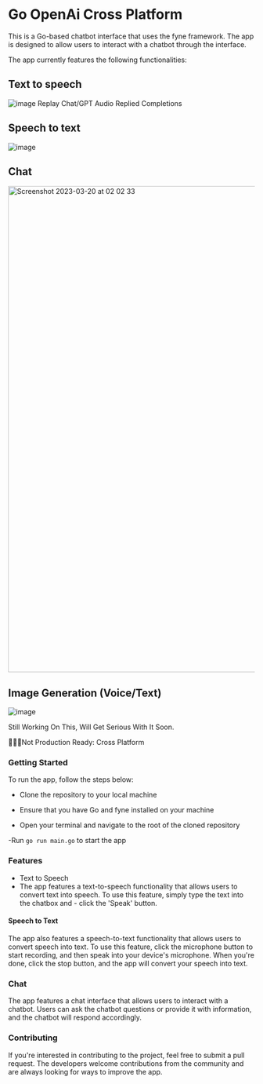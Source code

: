 # Go OpenAi Cross Platform

This is a Go-based chatbot interface that uses the fyne framework. The app is designed to allow users to interact with a chatbot through the interface.

The app currently features the following functionalities:

## Text to speech
![image](https://user-images.githubusercontent.com/13138647/226470554-a434ebf2-a52b-4861-a5f6-a96285b420b8.png)
 Replay Chat/GPT Audio Replied Completions
 
## Speech to text
![image](https://user-images.githubusercontent.com/13138647/226220962-bc58258c-4b81-4149-a2ca-16f09486f03a.png)

## Chat
<img width="991" alt="Screenshot 2023-03-20 at 02 02 33" src="https://user-images.githubusercontent.com/13138647/226220764-a49bc6d7-2c53-4c77-bfef-0a5dc27ad4d9.png">

## Image Generation (Voice/Text)
![image](https://user-images.githubusercontent.com/13138647/226736530-2e3a4f69-95b0-4538-ac00-48643a5875ba.png)

Still Working On This, Will Get Serious With It Soon.

👨🏽‍💻Not Production Ready: Cross Platform



### Getting Started
To run the app, follow the steps below:

- Clone the repository to your local machine

- Ensure that you have Go and fyne installed on your machine

- Open your terminal and navigate to the root of the cloned repository

-Run `go run main.go` to start the app
### Features
- Text to Speech
- The app features a text-to-speech functionality that allows users to convert text into speech. To use this feature, simply type the text into the chatbox and - click the 'Speak' button.

#### Speech to Text

The app also features a speech-to-text functionality that allows users to convert speech into text. To use this feature, click the microphone button to start recording, and then speak into your device's microphone. When you're done, click the stop button, and the app will convert your speech into text.

### Chat

The app features a chat interface that allows users to interact with a chatbot. Users can ask the chatbot questions or provide it with information, and the chatbot will respond accordingly.

### Contributing
If you're interested in contributing to the project, feel free to submit a pull request. The developers welcome contributions from the community and are always looking for ways to improve the app.
